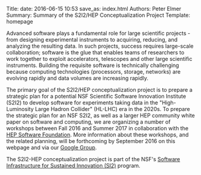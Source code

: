 Title: 
date: 2016-06-15 10:53
save_as: index.html
Authors: Peter Elmer
Summary: Summary of the S2I2/HEP Conceptualization Project
Template: homepage

Advanced software plays a fundamental role for large scientific
projects - from designing experimental instruments to acquiring,
reducing, and analyzing the resulting data. In such projects, success
requires large-scale collaboration; software is the glue that enables
teams of researchers to work together to exploit accelerators,
telescopes and other large scientific instruments. Building the
requisite software is technically challenging because computing
technologies (processors, storage, networks) are evolving rapidly
and data volumes are increasing rapidly.

The primary goal of the S2I2/HEP conceptualization project is to
prepare a strategic plan for a potential NSF Scientific Software
Innovation Institute (S2I2) to develop software for experiments
taking data in the "High-Luminosity Large Hadron Collider" (HL-LHC)
era in the 2020s. 
To prepare the strategic plan for an NSF S2I2, as well as a larger HEP 
community white paper on software and computing, 
we are organizing a number of workshops
between Fall 2016 and Summer 2017
in collaboration with the [HEP Software
Foundation](http://hepsoftwarefoundation.org). More information about
these workshops, and the related planning, will be forthcoming by September
2016 on this webpage and via our [Google Group](https://groups.google.com/forum/#!forum/s2i2-hep). 

The S2I2-HEP conceptualization project is part of the NSF's [Software 
Infrastructure for Sustained Innovation
(SI2)](http://www.nsf.gov/funding/pgm_summ.jsp?pims_id=504817)
program. 

